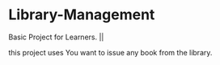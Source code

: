 # Library-Management
Basic Project for Learners. || 

this project uses You want to issue any book from the library.

